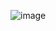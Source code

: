 ![image](https://github.com/KaterinaGrabovyk/-8/assets/150116981/0953728f-5b8d-4167-8c2e-1d76da9ec1ca)

